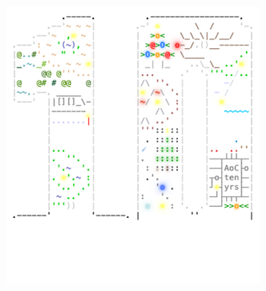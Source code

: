 <img align="left" style="float: left;" src="progress.png" width="530px">

<pre>
<a href='day/1'>Day 1: Historian Hysteria</a>
<a href='day/2'>Day 2: Red-Nosed Reports</a>
<a href='day/3'>Day 3: Mull It Over</a>
<a href='day/4'>Day 4: Ceres Search</a>
<a href='day/5'>Day 5: Print Queue</a>
<a href='day/6'>Day 6: Guard Gallivant</a>
<a href='day/7'>Day 7: Bridge Repair</a>
<a href='day/8'>Day 8: Resonant Collinearity</a>
<a href='day/9'>Day 9: Disk Fragmenter</a>
<a href='day/10'>Day 10: Hoof It</a>
<a href='day/11'>Day 11: Plutonian Pebbles</a>
<a href='day/12'>Day 12: Garden Groups</a>
<a href='day/13'>Day 13: Claw Contraption</a>
<a href='day/14'>Day 14: Restroom Redoubt</a>
<a href='day/15'>Day 15: Warehouse Woes</a>
<a href='day/16'>Day 16: Reindeer Maze</a>
<a href='day/17'>Day 17: Chronospatial Computer</a>
<a href='day/18'>Day 18: RAM Run</a>
<a href='day/19'>Day 19: Linen Layout</a>
<a href='day/20'>Day 20: Race Condition</a>
&nbsp;
&nbsp;
&nbsp;
&nbsp;
&nbsp;
</pre>
